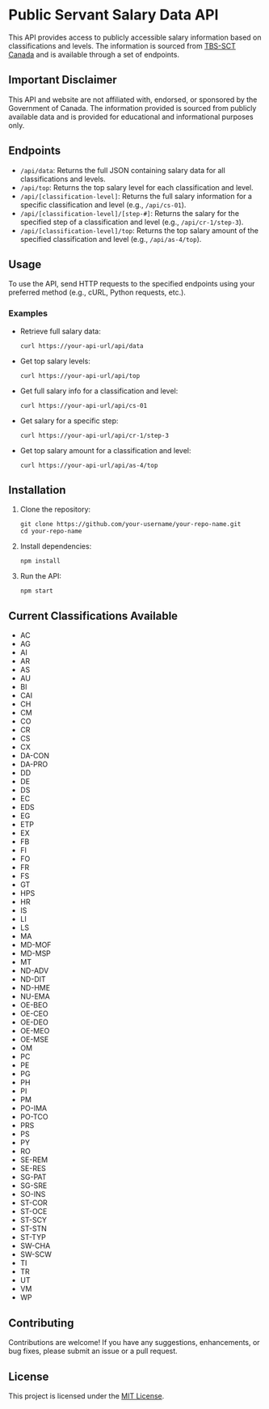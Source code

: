 # Public Servant Salary Data API

This API provides access to publicly accessible salary information based on classifications and levels.
 The information is sourced from [TBS-SCT Canada](https://www.tbs-sct.canada.ca/pubs_pol/hrpubs/coll_agre/rates-taux-eng.asp) and is available through a set of endpoints.

## Important Disclaimer
This API and website are not affiliated with, endorsed, or sponsored by the Government of Canada.
The information provided is sourced from publicly available data and is provided for educational and informational purposes only.

## Endpoints

- `/api/data`: Returns the full JSON containing salary data for all classifications and levels.
- `/api/top`: Returns the top salary level for each classification and level.
- `/api/[classification-level]`: Returns the full salary information for a specific classification and level (e.g., `/api/cs-01`).
- `/api/[classification-level]/[step-#]`: Returns the salary for the specified step of a classification and level (e.g., `/api/cr-1/step-3`).
- `/api/[classification-level]/top`: Returns the top salary amount of the specified classification and level (e.g., `/api/as-4/top`).

## Usage

To use the API, send HTTP requests to the specified endpoints using your preferred method (e.g., cURL, Python requests, etc.).

### Examples

- Retrieve full salary data:
  ```shell
  curl https://your-api-url/api/data
  ```

- Get top salary levels:
  ```shell
  curl https://your-api-url/api/top
  ```

- Get full salary info for a classification and level:
  ```shell
  curl https://your-api-url/api/cs-01
  ```

- Get salary for a specific step:
  ```shell
  curl https://your-api-url/api/cr-1/step-3
  ```

- Get top salary amount for a classification and level:
  ```shell
  curl https://your-api-url/api/as-4/top
  ```

## Installation

1. Clone the repository:
   ```shell
   git clone https://github.com/your-username/your-repo-name.git
   cd your-repo-name
   ```

2. Install dependencies:
   ```shell
   npm install
   ```

3. Run the API:
   ```shell
   npm start
   ```

## Current Classifications Available
- AC
- AG
- AI
- AR
- AS
- AU
- BI
- CAI
- CH
- CM
- CO
- CR
- CS
- CX
- DA-CON
- DA-PRO
- DD
- DE
- DS
- EC
- EDS
- EG
- ETP
- EX
- FB
- FI
- FO
- FR
- FS
- GT
- HPS
- HR
- IS
- LI
- LS
- MA
- MD-MOF
- MD-MSP
- MT
- ND-ADV
- ND-DIT
- ND-HME
- NU-EMA
- OE-BEO
- OE-CEO
- OE-DEO
- OE-MEO
- OE-MSE
- OM
- PC
- PE
- PG
- PH
- PI
- PM
- PO-IMA
- PO-TCO
- PRS
- PS
- PY
- RO
- SE-REM
- SE-RES
- SG-PAT
- SG-SRE
- SO-INS
- ST-COR
- ST-OCE
- ST-SCY
- ST-STN
- ST-TYP
- SW-CHA
- SW-SCW
- TI
- TR
- UT
- VM
- WP

## Contributing

Contributions are welcome! If you have any suggestions, enhancements, or bug fixes, please submit an issue or a pull request.

## License

This project is licensed under the [MIT License](LICENSE).
